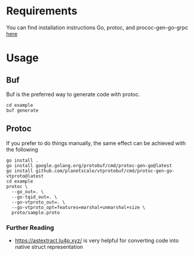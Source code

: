 

# Requirements

You can find installation instructions Go, protoc, and prococ-gen-go-grpc [here](https://grpc.io/docs/languages/go/quickstart/)

# Usage

## Buf

Buf is the preferred way to generate code with protoc.

```shell
cd example
buf generate
```

## Protoc

If you prefer to do things manually, the same effect can be achieved with the following

```shell
go install .
go install google.golang.org/protobuf/cmd/protoc-gen-go@latest
go install github.com/planetscale/vtprotobuf/cmd/protoc-gen-go-vtproto@latest
cd example
protoc \
  --go_out=. \
  --go-tqid_out=. \
  --go-vtproto_out=. \
  --go-vtproto_opt=features=marshal+unmarshal+size \
  proto/sample.proto  
```

### Further Reading

 - https://astextract.lu4p.xyz/ is very helpful for converting code into native struct representation